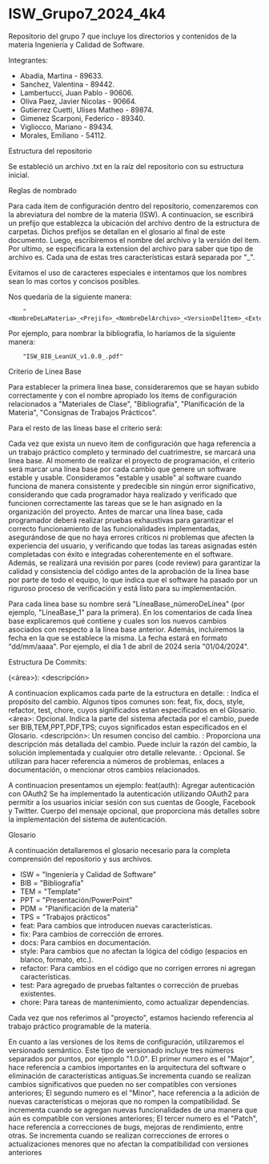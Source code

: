 # ISW_Grupo7_2024_4k4
Repositorio del grupo 7 que incluye los directorios y contenidos de la materia Ingeniería y Calidad de Software.

Integrantes:
- Abadía, Martina - 89633.
- Sanchez, Valentina - 89442.
- Lambertucci, Juan Pablo - 90606.
- Oliva Paez, Javier Nicolas - 90664.
- Gutierrez Cuetti, Ulises Matheo - 89874.
- Gimenez Scarponi, Federico - 89340.
- Vigliocco, Mariano - 89434.
- Morales, Emiliano - 54112.

Estructura del repositorio

Se estableció un archivo .txt en la raíz del repositorio con su estructura inicial. 


Reglas de nombrado

Para cada item de configuración dentro del repositorio, comenzaremos con la abreviatura del nombre de la materia (ISW). A continuacion, se escribirá un prefijo que establezca la ubicación del archivo dentro de la estructura de carpetas. Dichos prefijos se detallan en el glosario al final de este documento. Luego, escribiremos el nombre del archivo y la versión del item. Por ultimo, se especificara la extension del archivo para saber que tipo de archivo es. Cada una de estas tres características estará separada por "_".


Evitamos el uso de caracteres especiales e intentamos que los nombres sean lo mas cortos y concisos posibles.

Nos quedaría de la siguiente manera:

        "<NombreDeLaMateria>_<Prejifo>_<NombreDelArchivo>_<VersionDelItem>_<ExtensionDelArchivo>"

Por ejemplo, para nombrar la bibliografía, lo haríamos de la siguiente manera:

        "ISW_BIB_LeanUX_v1.0.0_.pdf"


Criterio de Linea Base

Para establecer la primera linea base, consideraremos que se hayan subido correctamente y con el nombre apropiado los items de configuración relacionados a "Materiales de Clase", "Bibliografía", "Planificación de la Materia", "Consignas de Trabajos Prácticos".

Para el resto de las lineas base el criterio será: 

Cada vez que exista un nuevo item de configuración que haga referencia a un trabajo práctico completo y terminado del cuatrimestre, se marcará una linea base.
Al momento de realizar el proyecto de programación, el criterio será marcar una línea base por cada cambio que genere un software estable y usable. Consideramos "estable y usable" al software cuando funciona de manera consistente y predecible sin ningún error significativo, considerando que cada programador haya realizado y verificado que funcionen correctamente las tareas que se le han asignado en la organización del proyecto.
Antes de marcar una línea base, cada programador deberá realizar pruebas exhaustivas para garantizar el correcto funcionamiento de las funcionalidades implementadas, asegurándose de que no haya errores críticos ni problemas que afecten la experiencia del usuario, y verificando que todas las tareas asignadas estén completadas con éxito e integradas coherentemente en el software. Además, se realizará una revisión por pares (code review) para garantizar la calidad y consistencia del código antes de la aprobación de la línea base por parte de todo el equipo, lo que indica que el software ha pasado por un riguroso proceso de verificación y está listo para su implementación. 

Para cada línea base su nombre será "LíneaBase_númeroDeLínea" (por ejemplo, "LíneaBase_1" para la primera). En los comentarios de cada línea base explicaremos qué contiene y cuales son los nuevos cambios asociados con respecto a la línea base anterior. Además, incluiremos la fecha en la que se establece la misma. La fecha estará en formato "dd/mm/aaaa". Por ejemplo, el día 1 de abril de 2024 sería "01/04/2024".


Estructura De Commits:

<tipo>(<área>): <descripción>
<Cuerpo del mensaje>
<Footers>

A continuacion explicamos cada parte de la estructura en detalle:
<tipo>: Indica el propósito del cambio. Algunos tipos comunes son: feat, fix, docs, style, refactor, test, chore, cuyos significados estan especificados en el Glosario.
<área>: Opcional. Indica la parte del sistema afectada por el cambio, puede ser BIB,TEM,PPT,PDF,TPS; cuyos significados estan especificados en el Glosario.
<descripción>: Un resumen conciso del cambio.
<Cuerpo del mensaje>: Proporciona una descripción más detallada del cambio. Puede incluir la razón del cambio, la solución implementada y cualquier otro detalle relevante.
<Footers>: Opcional. Se utilizan para hacer referencia a números de problemas, enlaces a documentación, o mencionar otros cambios relacionados.

A continuacion presentamos un ejemplo:
feat(auth): Agregar autenticación con OAuth2
Se ha implementado la autenticación utilizando OAuth2 para permitir a los usuarios iniciar sesión con sus cuentas de Google, Facebook y Twitter.
Cuerpo del mensaje opcional, que proporciona más detalles sobre la implementación del sistema de autenticación.


Glosario

A continuación detallaremos el glosario necesario para la completa comprensión del repositorio y sus archivos.

- ISW = "Ingeniería y Calidad de Software"
- BIB = "Bibliografía"
- TEM = "Template"
- PPT = "Presentación/PowerPoint"
- PDM = "Planificación de la materia"
- TPS = "Trabajos prácticos"
- feat: Para cambios que introducen nuevas características.
- fix: Para cambios de corrección de errores.
- docs: Para cambios en documentación.
- style: Para cambios que no afectan la lógica del código (espacios en blanco, formato, etc.).
- refactor: Para cambios en el código que no corrigen errores ni agregan características.
- test: Para agregado de pruebas faltantes o corrección de pruebas existentes.
- chore: Para tareas de mantenimiento, como actualizar dependencias.

Cada vez que nos referimos al "proyecto", estamos haciendo referencia al trabajo práctico programable de la materia.

En cuanto a las versiones de los items de configuración, utilizaremos el versionado semántico. Este tipo de versionado incluye tres números separados por puntos, por ejemplo "1.0.0". El primer numero es el "Major", hace referencia a cambios importantes 
en la arquitectura del software o eliminación de características antiguas.Se incrementa cuando se realizan cambios significativos que pueden no ser compatibles con versiones anteriores;
El segundo numero es el "Minor", hace referencia a la adición de nuevas características o mejoras que no rompen la compatibilidad. Se incrementa cuando se agregan nuevas funcionalidades de una manera que aún es compatible con versiones anteriores;
El tercer numero es el "Patch", hace referencia a correcciones de bugs, mejoras de rendimiento, entre otras. Se incrementa cuando se realizan correcciones de errores o actualizaciones menores que no afectan la compatibilidad con versiones anteriores


